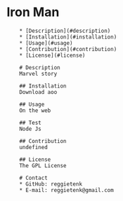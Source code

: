 # Iron Man

        * [Description](#description)
        * [Installation](#installation)
        * [Usage](#usage)
        * [Contribution](#contribution)
        * [License](#license)
        
        # Description
        Marvel story
        
        ## Installation
        Download aoo
        
        ## Usage
        On the web

        ## Test
        Node Js
        
        ## Contribution
        undefined
        
        ## License
        The GPL License
        
        # Contact
        * GitHub: reggietenk
        * E-mail: reggietenk@gmail.com
